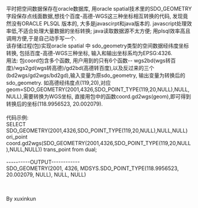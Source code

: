平时把空间数据保存在oracle数据库, 用oracle spatial技术里的SDO_GEOMETRY字段保存点线面数据,想找个百度-高德-WGS这三种坐标相互转换的代码, 发现竟然没有ORACLE PLSQL 版本的, 大多是javascirpt和java版本的. javascript处理效率低,不适合处理大量数据的坐标转换; java读取数据源不太方便; 用plsql效率高且调用方便,于是自己动手写一个.</br>
该存储过程(包)实现oracle spatial 中 sdo_geometry类型的空间数据经纬度坐标转换, 包括百度-高德-WGS三种坐标, 输入和输出坐标系均为EPSG:4326.</br>
用法: 包coord包含多个函数, 用户用到的只有6个函数-- wgs2bd(wgs转百度)/wgs2gd(wgs转高德)/gd2bd(高德转百度),以及反过来的三个(bd2wgs/gd2wgs/bd2gd),输入变量为原sdo_geometry, 输出变量为转换后的sdo_geometry. 如高德经纬度点(119,20),对应geom=SDO_GEOMETRY(2001,4326,SDO_POINT_TYPE(119,20,NULL),NULL,NULL),需要转换为WGS坐标, 直接用包中的函数coord.gd2wgs(geom),即可得到转换后的坐标(118.9956523, 20.002079).</br>
</br>
代码示例: </br>
SELECT SDO_GEOMETRY(2001,4326,SDO_POINT_TYPE(119,20,NULL),NULL,NULL) ori_point
coord.gd2wgs(SDO_GEOMETRY(2001,4326,SDO_POINT_TYPE(119,20,NULL),NULL,NULL)) trans_point
from dual; </br>
</br>
----------OUTPUT------------  </br>
SDO_GEOMETRY(2001, 4326, MDSYS.SDO_POINT_TYPE(118.9956523, 20.002079, NULL), NULL, NULL)

</br></br>
By xuxinkun
